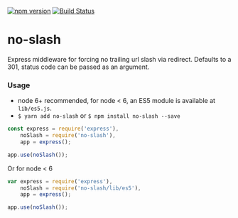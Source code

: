 [![npm version](https://badge.fury.io/js/no-slash.svg)](https://badge.fury.io/js/no-slash)
[![Build Status](https://travis-ci.org/bcruddy/no-slash.svg?branch=master)](https://travis-ci.org/bcruddy/no-slash)

# no-slash
Express middleware for forcing no trailing url slash via redirect.
Defaults to a 301, status code can be passed as an argument.

### Usage
- node 6+ recommended, for node < 6, an ES5 module is available at `lib/es5.js`.
- `$ yarn add no-slash` or `$ npm install no-slash --save`

```javascript
const express = require('express'),
    noSlash = require('no-slash'),
    app = express();

app.use(noSlash());
```

Or for node < 6

```javascript
var express = require('express'),
    noSlash = require('no-slash/lib/es5'),
    app = express();

app.use(noSlash());
```
